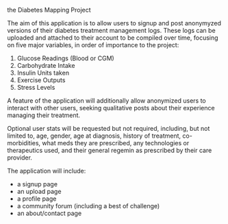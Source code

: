 the Diabetes Mapping Project

The aim of this application is to allow users to signup and post anonymyzed versions of their diabetes treatment management logs.  These logs can be uploaded and attached to their account to be compiled over time, focusing on five major variables, in order of importance to the project:

1.  Glucose Readings (Blood or CGM)
2.  Carbohydrate Intake
3.  Insulin Units taken
4.  Exercise Outputs
5.  Stress Levels

A feature of the application will additionally allow anonymized users to interact with other users, seeking qualitative posts about their experience managing their treatment.

Optional user stats will be requested but not required, including, but not limited to, age, gender, age at diagnosis, history of treatment, co-morbidities, what meds they are prescribed, any technologies or therapeutics used, and their general regemin as prescribed by their care provider.

The application will include:

* a signup page
* an upload page
* a profile page
* a community forum (including a best of challenge)
* an about/contact page